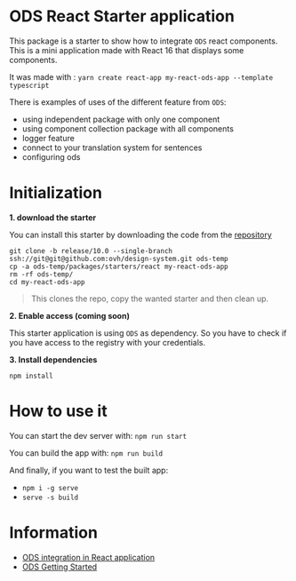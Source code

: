 # ODS React Starter application

This package is a starter to show how to integrate `ODS` react components.
This is a mini application made with React 16 that displays some components.

It was made with : `yarn create react-app my-react-ods-app --template typescript`

There is examples of uses of the different feature from `ODS`: 

- using independent package with only one component
- using component collection package with all components
- logger feature
- connect to your translation system for sentences
- configuring ods

# Initialization

**1. download the starter**

You can install this starter by downloading the code from the [repository]()

```shell
git clone -b release/10.0 --single-branch ssh://git@git@github.com:ovh/design-system.git ods-temp
cp -a ods-temp/packages/starters/react my-react-ods-app
rm -rf ods-temp/
cd my-react-ods-app
```
> This clones the repo, copy the wanted starter and then clean up.

**2. Enable access (coming soon)**

This starter application is using `ODS` as dependency.
So you have to check if you have access to the registry with your credentials.

**3. Install dependencies**

```shell
npm install
```

# How to use it

You can start the dev server with:
`npm run start`

You can build the app with:
`npm run build`

And finally, if you want to test the built app:
- `npm i -g serve`
- `serve -s build`

# Information

- [ODS integration in React application](../?path=/story/code-stencil-components-how-to-install--page#for-react-framework)
- [ODS Getting Started](../?path=/story/code-getting-started--page)
